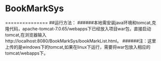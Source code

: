 # BookMarkSys
===============
##运行方法：
######本地需安装java环境和tomcat,克隆代码，apache-tomcat-7.0.65/webapps下已经放入项目war包，直接启动tomcat,在浏览器输入http://localhost:8080/BookMarkSys/bookMarkList.html。
######注：这里上传的是windows下的tomcat,如果在linux下运行，需要将war包放入相应的tomcat/webapps下。
